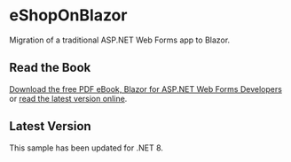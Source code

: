 # eShopOnBlazor

Migration of a traditional ASP.NET Web Forms app to Blazor.

## Read the Book

[Download the free PDF eBook, Blazor for ASP.NET Web Forms Developers](https://aka.ms/blazor-ebook) or [read the latest version online](https://learn.microsoft.com/dotnet/architecture/blazor-for-web-forms-developers/).

## Latest Version

This sample has been updated for .NET 8.
